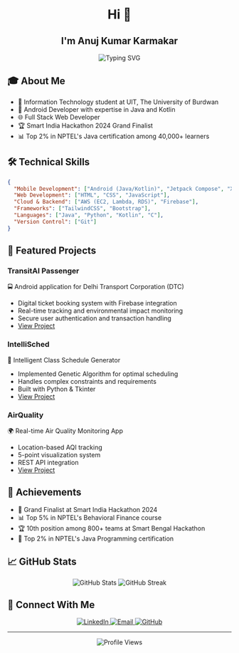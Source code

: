 <h1 align="center">Hi 👋</h1>
<h2 align = "center">I'm Anuj Kumar Karmakar</h2>

<div align="center">
  <img src="https://readme-typing-svg.herokuapp.com?font=Fira+Code&weight=500&size=28&duration=3000&pause=1000&color=2563EB&center=true&vCenter=true&width=435&lines=Android+Developer;Full+Stack+Developer;" alt="Typing SVG" />
</div>

## 🎓 About Me
- 🎯 Information Technology student at UIT, The University of Burdwan
- 📱 Android Developer with expertise in Java and Kotlin
- 🌐 Full Stack Web Developer
- 🏆 Smart India Hackathon 2024 Grand Finalist
- 📊 Top 2% in NPTEL's Java certification among 40,000+ learners

## 🛠️ Technical Skills
```json
{
  "Mobile Development": ["Android (Java/Kotlin)", "Jetpack Compose", "XML"],
  "Web Development": ["HTML", "CSS", "JavaScript"],
  "Cloud & Backend": ["AWS (EC2, Lambda, RDS)", "Firebase"],
  "Frameworks": ["TailwindCSS", "Bootstrap"],
  "Languages": ["Java", "Python", "Kotlin", "C"],
  "Version Control": ["Git"]
}
```

## 🚀 Featured Projects

### TransitAI Passenger
🚍 Android application for Delhi Transport Corporation (DTC)
- Digital ticket booking system with Firebase integration
- Real-time tracking and environmental impact monitoring
- Secure user authentication and transaction handling
- [View Project](link-to-project)

### IntelliSched
📅 Intelligent Class Schedule Generator
- Implemented Genetic Algorithm for optimal scheduling
- Handles complex constraints and requirements
- Built with Python & Tkinter
- [View Project](link-to-project)

### AirQuality
🌍 Real-time Air Quality Monitoring App
- Location-based AQI tracking
- 5-point visualization system
- REST API integration
- [View Project](link-to-project)

## 🏅 Achievements
- 🥇 Grand Finalist at Smart India Hackathon 2024
- 📊 Top 5% in NPTEL's Behavioral Finance course
- 🏆 10th position among 800+ teams at Smart Bengal Hackathon
- 📱 Top 2% in NPTEL's Java Programming certification

## 📈 GitHub Stats

<div align="center">
  <img src="https://github-readme-stats.vercel.app/api?username=anujkkarmakar&show_icons=true&theme=tokyonight" alt="GitHub Stats" />
  <img src="https://github-readme-streak-stats.herokuapp.com/?user=anujkkarmakar&theme=tokyonight" alt="GitHub Streak" />
</div>

## 🤝 Connect With Me
<div align="center">
  <a href="https://linkedin.com/in/anujkkarmakar">
    <img src="https://img.shields.io/badge/LinkedIn-0077B5?style=for-the-badge&logo=linkedin&logoColor=white" alt="LinkedIn" />
  </a>
  <a href="mailto:anujkarmakar999@gmail.com">
    <img src="https://img.shields.io/badge/Gmail-D14836?style=for-the-badge&logo=gmail&logoColor=white" alt="Email" />
  </a>
  <a href="https://github.com/anujkkarmakar">
    <img src="https://img.shields.io/badge/GitHub-100000?style=for-the-badge&logo=github&logoColor=white" alt="GitHub" />
  </a>
</div>

---
<div align="center">
  <img src="https://komarev.com/ghpvc/?username=anujkkarmakar&color=blueviolet&style=flat-square" alt="Profile Views" />
</div>
